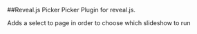 ##Reveal.js Picker
Picker Plugin for reveal.js.

Adds a select to page in order to choose which slideshow to run
